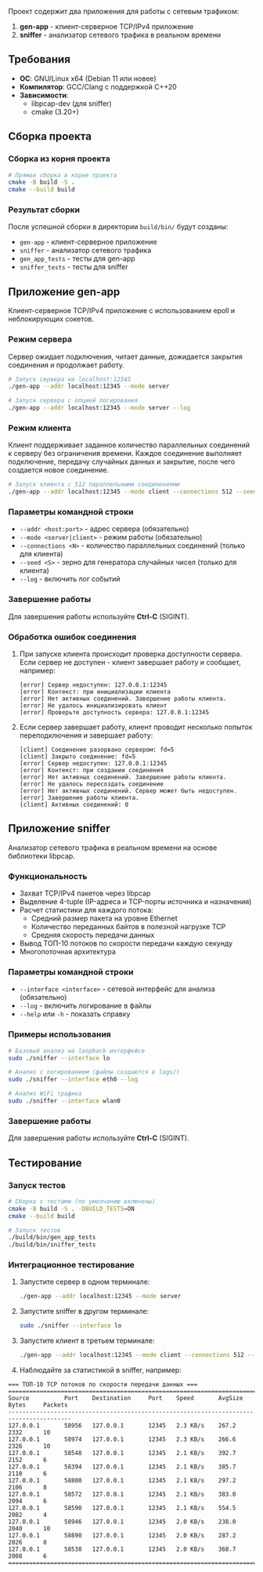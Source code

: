 Проект содержит два приложения для работы с сетевым трафиком:

1. **gen-app** - клиент-серверное TCP/IPv4 приложение
2. **sniffer** - анализатор сетевого трафика в реальном времени

## Требования

- **ОС**: GNU/Linux x64 (Debian 11 или новее)
- **Компилятор**: GCC/Clang с поддержкой C++20
- **Зависимости**:
    - libpcap-dev (для sniffer)
    - cmake (3.20+)

## Сборка проекта

### Сборка из корня проекта

````bash
# Прямая сборка в корне проекта
cmake -B build -S .
cmake --build build
````

### Результат сборки

После успешной сборки в директории `build/bin/` будут созданы:

- `gen-app` - клиент-серверное приложение
- `sniffer` - анализатор сетевого трафика
- `gen_app_tests` - тесты для gen-app
- `sniffer_tests` - тесты для sniffer

## Приложение gen-app

Клиент-серверное TCP/IPv4 приложение с использованием epoll и неблокирующих сокетов.

### Режим сервера

Сервер ожидает подключения, читает данные, дожидается закрытия соединения и продолжает работу.

````bash
# Запуск сервера на localhost:12345
./gen-app --addr localhost:12345 --mode server
````

````bash
# Запуск сервера c опцией логирования
./gen-app --addr localhost:12345 --mode server --log
````

### Режим клиента

Клиент поддерживает заданное количество параллельных соединений к серверу без ограничения времени. Каждое соединение
выполняет подключение, передачу случайных данных и закрытие, после чего создается новое соединение.

```bash
# Запуск клиента с 512 параллельными соединениями
./gen-app --addr localhost:12345 --mode client --connections 512 --seed 1337
```

### Параметры командной строки

- `--addr <host:port>` - адрес сервера (обязательно)
- `--mode <server|client>` - режим работы (обязательно)
- `--connections <N>` - количество параллельных соединений (только для клиента)
- `--seed <S>` - зерно для генератора случайных чисел (только для клиента)
- `--log` - включить лог событий

### Завершение работы

Для завершения работы используйте **Ctrl-C** (SIGINT).

### Обработка ошибок соединения

1. При запуске клиента происходит проверка доступности сервера. Если сервер не доступен - клиент
   завершает работу и сообщает, например:
   ````
   [error] Сервер недоступен: 127.0.0.1:12345
   [error] Контекст: при инициализации клиента
   [error] Нет активных соединений. Завершение работы клиента.
   [error] Не удалось инициализировать клиент
   [error] Проверьте доступность сервера: 127.0.0.1:12345
   ````
2. Если сервер завершает работу, клиент проводит несколько попыток переподключения и завершает работу:
   ````
   [client] Соединение разорвано сервером: fd=5
   [client] Закрыто соединение: fd=5
   [error] Сервер недоступен: 127.0.0.1:12345
   [error] Контекст: при создании соединения
   [error] Нет активных соединений. Завершение работы клиента.
   [error] Не удалось пересоздать соединение
   [error] Нет активных соединений. Сервер может быть недоступен.
   [error] Завершение работы клиента.
   [client] Активных соединений: 0
   ````

## Приложение sniffer

Анализатор сетевого трафика в реальном времени на основе библиотеки libpcap.

### Функциональность

- Захват TCP/IPv4 пакетов через libpcap
- Выделение 4-tuple (IP-адреса и TCP-порты источника и назначения)
- Расчет статистики для каждого потока:
    - Средний размер пакета на уровне Ethernet
    - Количество переданных байтов в полезной нагрузке TCP
    - Средняя скорость передачи данных
- Вывод ТОП-10 потоков по скорости передачи каждую секунду
- Многопоточная архитектура

### Параметры командной строки

- `--interface <interface>` - сетевой интерфейс для анализа (обязательно)
- `--log` - включить логирование в файлы
- `--help` или `-h` - показать справку

### Примеры использования

```bash
# Базовый анализ на loopback интерфейсе
sudo ./sniffer --interface lo
```

```bash
# Анализ с логированием (файлы создаются в logs/)
sudo ./sniffer --interface eth0 --log
```

```bash
# Анализ WiFi трафика
sudo ./sniffer --interface wlan0
```

### Завершение работы

Для завершения работы используйте **Ctrl-C** (SIGINT).

## Тестирование

### Запуск тестов

```bash
# Сборка с тестами (по умолчанию включены)
cmake -B build -S . -DBUILD_TESTS=ON
cmake --build build
```

```bash
# Запуск тестов
./build/bin/gen_app_tests
./build/bin/sniffer_tests
```

### Интеграционное тестирование

1. Запустите сервер в одном терминале:
   ```bash
   ./gen-app --addr localhost:12345 --mode server
   ```

2. Запустите sniffer в другом терминале:
   ```bash
   sudo ./sniffer --interface lo
   ```

3. Запустите клиент в третьем терминале:
   ```bash
   ./gen-app --addr localhost:12345 --mode client --connections 512 --seed 42
   ```

4. Наблюдайте за статистикой в sniffer, например:

````
=== ТОП-10 TCP потоков по скорости передачи данных ===
========================================================================================
Source          Port    Destination     Port    Speed       AvgSize   Bytes     Packets 
----------------------------------------------------------------------------------------
127.0.0.1       58956   127.0.0.1       12345   2.3 KB/s    267.2     2332      10      
127.0.0.1       58974   127.0.0.1       12345   2.3 KB/s    266.6     2326      10      
127.0.0.1       58548   127.0.0.1       12345   2.1 KB/s    392.7     2152      6       
127.0.0.1       58394   127.0.0.1       12345   2.1 KB/s    385.7     2110      6       
127.0.0.1       58800   127.0.0.1       12345   2.1 KB/s    297.2     2106      8       
127.0.0.1       58572   127.0.0.1       12345   2.1 KB/s    383.0     2094      6       
127.0.0.1       58590   127.0.0.1       12345   2.1 KB/s    554.5     2082      4       
127.0.0.1       58946   127.0.0.1       12345   2.0 KB/s    238.0     2040      10      
127.0.0.1       58890   127.0.0.1       12345   2.0 KB/s    287.2     2026      8       
127.0.0.1       58538   127.0.0.1       12345   2.0 KB/s    368.7     2008      6       
========================================================================================
````
